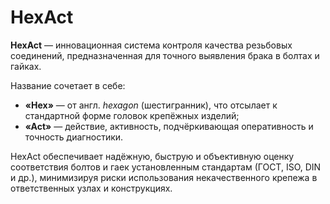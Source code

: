 # HexAct

**HexAct** — инновационная система контроля качества резьбовых соединений, предназначенная для точного выявления брака в болтах и гайках.

Название сочетает в себе:
- **«Hex»** — от англ. *hexagon* (шестигранник), что отсылает к стандартной форме головок крепёжных изделий;
- **«Act»** — действие, активность, подчёркивающая оперативность и точность диагностики.

HexAct обеспечивает надёжную, быструю и объективную оценку соответствия болтов и гаек установленным стандартам (ГОСТ, ISO, DIN и др.), минимизируя риски использования некачественного крепежа в ответственных узлах и конструкциях.